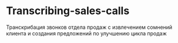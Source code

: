 # Transcribing-sales-calls
Транскрибация звонков отдела продаж с извлечением сомнений клиента и создания предложений по улучшению цикла продаж
